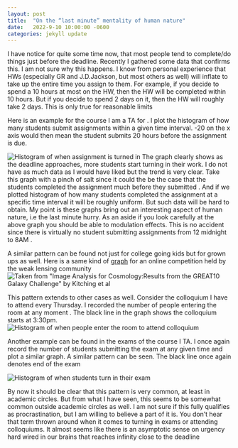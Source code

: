 ```yaml
---
layout: post
title:  "On the “last minute” mentality of human nature"
date:   2022-9-10 10:00:00 -0600
categories: jekyll update
---
```

I have notice for quite some time now, that most people tend to complete/do things just before the deadline. Recently I gathered some data that confirms this. I am not sure why this happens. I know from personal experience that HWs (especially GR and J.D.Jackson, but most others as well) will inflate to take up the entire time you assign to them. For example, if you decide to spend a 10 hours at most on the HW, then the HW will be completed within 10 hours. But if you decide to spend 2 days on it, then the HW will roughly take 2 days. This is only true for reasonable limits 

Here is an example for the course I am a TA for . I plot the histogram of how many students submit assignments within a given time interval. -20 on the x axis would then mean the student submits 20 hours before the assignment is due. 

![Histogram of when assignment is turned in]({{site.url}}{{site.baseurl}}/images/last_minute_imgs/assignment.png)
The graph clearly shows as the deadline approaches, more students start turning in their work. I do not have as much data as I would have liked but the trend is very clear. Take this graph with a pinch of salt since it could the be the case that the students completed the assignment much before they submitted . And if we plotted histogram of how many students completed the assignment at a specific time interval it will be roughly uniform. But such data will be hard to obtain. My point is these graphs bring out an interesting aspect of human nature, i.e the last minute hurry. As an aside if you look carefully at the above graph you  should be able to modulation effects. This is no accident since there is virtually no student submitting assignments from 12 midnight to 8AM . 

A similar pattern can be found not just for college going kids but for grown ups as well. Here is a same kind of [graph](https://arxiv.org/pdf/1202.5254.pdf) for an online competition held by the weak lensing community 
![Taken from "Image Analysis for Cosmology:Results from the GREAT10 Galaxy Challenge" by Kitching et al]({{site.url}}{{site.baseurl}}/images/last_minute_imgs/great_challenge.png)

This pattern extends to other cases as well. Consider the colloquium I have to attend every Thursday. I recorded the number of people entering the room at any moment . The black line in the graph shows the colloquium starts at 3:30pm. 
![Histogram of when people enter the room to attend colloquium]({{site.url}}{{site.baseurl}}/images/last_minute_imgs/coll24Mar22.png)


Another example can be found in the exams of the course I TA. I once again record the number of students submitting the exam at any given time and plot a similar graph. A similar pattern can be seen. The black line once again denotes end of the exam 

![Histogram of when students turn in their exam]({{site.url}}{{site.baseurl}}/images/last_minute_imgs/exams.png)

By now it should be clear that this pattern is very common, at least in academic circles. But from what I have seen, this seems to be somewhat common outside academic circles as well. I am not sure if this fully qualifies as procrastination, but I am willing to believe a part of it is. You don’t hear that term thrown around when it comes to turning in exams or attending colloquiums. It almost seems like there is an asymptotic sense on urgency hard wired in our brains that reaches infinity close to the deadline





